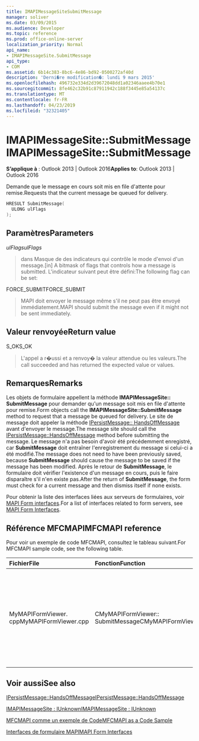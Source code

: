 ```yaml
---
title: IMAPIMessageSiteSubmitMessage
manager: soliver
ms.date: 03/09/2015
ms.audience: Developer
ms.topic: reference
ms.prod: office-online-server
localization_priority: Normal
api_name:
- IMAPIMessageSite.SubmitMessage
api_type:
- COM
ms.assetid: 6b14c383-8bc6-4e86-bd92-0500272af40d
description: 'Derni�re modification�: lundi 9 mars 2015'
ms.openlocfilehash: 496732e334d2d39672048dd1a02346aaee4b70e1
ms.sourcegitcommit: 8fe462c32b91c87911942c188f3445e85a54137c
ms.translationtype: MT
ms.contentlocale: fr-FR
ms.lasthandoff: 04/23/2019
ms.locfileid: "32321405"
---
```

# <a name="imapimessagesitesubmitmessage"></a><span data-ttu-id="b9d0d-103">IMAPIMessageSite::SubmitMessage</span><span class="sxs-lookup"><span data-stu-id="b9d0d-103">IMAPIMessageSite::SubmitMessage</span></span>

  
  
<span data-ttu-id="b9d0d-104">**S’applique à** : Outlook 2013 | Outlook 2016</span><span class="sxs-lookup"><span data-stu-id="b9d0d-104">**Applies to**: Outlook 2013 | Outlook 2016</span></span> 
  
<span data-ttu-id="b9d0d-105">Demande que le message en cours soit mis en file d'attente pour remise.</span><span class="sxs-lookup"><span data-stu-id="b9d0d-105">Requests that the current message be queued for delivery.</span></span>
  
```cpp
HRESULT SubmitMessage(
  ULONG ulFlags
);
```

## <a name="parameters"></a><span data-ttu-id="b9d0d-106">Paramètres</span><span class="sxs-lookup"><span data-stu-id="b9d0d-106">Parameters</span></span>

 <span data-ttu-id="b9d0d-107">_ulFlags_</span><span class="sxs-lookup"><span data-stu-id="b9d0d-107">_ulFlags_</span></span>
  
> <span data-ttu-id="b9d0d-108">dans Masque de des indicateurs qui contrôle le mode d'envoi d'un message.</span><span class="sxs-lookup"><span data-stu-id="b9d0d-108">[in] A bitmask of flags that controls how a message is submitted.</span></span> <span data-ttu-id="b9d0d-109">L'indicateur suivant peut être défini:</span><span class="sxs-lookup"><span data-stu-id="b9d0d-109">The following flag can be set:</span></span>
    
<span data-ttu-id="b9d0d-110">FORCE_SUBMIT</span><span class="sxs-lookup"><span data-stu-id="b9d0d-110">FORCE_SUBMIT</span></span> 
  
> <span data-ttu-id="b9d0d-111">MAPI doit envoyer le message même s'il ne peut pas être envoyé immédiatement.</span><span class="sxs-lookup"><span data-stu-id="b9d0d-111">MAPI should submit the message even if it might not be sent immediately.</span></span>
    
## <a name="return-value"></a><span data-ttu-id="b9d0d-112">Valeur renvoyée</span><span class="sxs-lookup"><span data-stu-id="b9d0d-112">Return value</span></span>

<span data-ttu-id="b9d0d-113">S_OK</span><span class="sxs-lookup"><span data-stu-id="b9d0d-113">S_OK</span></span> 
  
> <span data-ttu-id="b9d0d-114">L'appel a r�ussi et a renvoy� la valeur attendue ou les valeurs.</span><span class="sxs-lookup"><span data-stu-id="b9d0d-114">The call succeeded and has returned the expected value or values.</span></span>
    
## <a name="remarks"></a><span data-ttu-id="b9d0d-115">Remarques</span><span class="sxs-lookup"><span data-stu-id="b9d0d-115">Remarks</span></span>

<span data-ttu-id="b9d0d-116">Les objets de formulaire appellent la méthode **IMAPIMessageSite:: SubmitMessage** pour demander qu'un message soit mis en file d'attente pour remise.</span><span class="sxs-lookup"><span data-stu-id="b9d0d-116">Form objects call the **IMAPIMessageSite::SubmitMessage** method to request that a message be queued for delivery.</span></span> <span data-ttu-id="b9d0d-117">Le site de message doit appeler la méthode [IPersistMessage:: HandsOffMessage](ipersistmessage-handsoffmessage.md) avant d'envoyer le message.</span><span class="sxs-lookup"><span data-stu-id="b9d0d-117">The message site should call the [IPersistMessage::HandsOffMessage](ipersistmessage-handsoffmessage.md) method before submitting the message.</span></span> <span data-ttu-id="b9d0d-118">Le message n'a pas besoin d'avoir été précédemment enregistré, car **SubmitMessage** doit entraîner l'enregistrement du message si celui-ci a été modifié.</span><span class="sxs-lookup"><span data-stu-id="b9d0d-118">The message does not need to have been previously saved, because **SubmitMessage** should cause the message to be saved if the message has been modified.</span></span> <span data-ttu-id="b9d0d-119">Après le retour de **SubmitMessage**, le formulaire doit vérifier l'existence d'un message en cours, puis le faire disparaître s'il n'en existe pas.</span><span class="sxs-lookup"><span data-stu-id="b9d0d-119">After the return of **SubmitMessage**, the form must check for a current message and then dismiss itself if none exists.</span></span> 
  
<span data-ttu-id="b9d0d-120">Pour obtenir la liste des interfaces liées aux serveurs de formulaires, voir [MAPI Form interfaces](mapi-form-interfaces.md).</span><span class="sxs-lookup"><span data-stu-id="b9d0d-120">For a list of interfaces related to form servers, see [MAPI Form Interfaces](mapi-form-interfaces.md).</span></span>
  
## <a name="mfcmapi-reference"></a><span data-ttu-id="b9d0d-121">Référence MFCMAPI</span><span class="sxs-lookup"><span data-stu-id="b9d0d-121">MFCMAPI reference</span></span>

<span data-ttu-id="b9d0d-122">Pour voir un exemple de code MFCMAPI, consultez le tableau suivant.</span><span class="sxs-lookup"><span data-stu-id="b9d0d-122">For MFCMAPI sample code, see the following table.</span></span>
  
|<span data-ttu-id="b9d0d-123">**Fichier**</span><span class="sxs-lookup"><span data-stu-id="b9d0d-123">**File**</span></span>|<span data-ttu-id="b9d0d-124">**Fonction**</span><span class="sxs-lookup"><span data-stu-id="b9d0d-124">**Function**</span></span>|<span data-ttu-id="b9d0d-125">**Commentaire**</span><span class="sxs-lookup"><span data-stu-id="b9d0d-125">**Comment**</span></span>|
|:-----|:-----|:-----|
|<span data-ttu-id="b9d0d-126">MyMAPIFormViewer. cpp</span><span class="sxs-lookup"><span data-stu-id="b9d0d-126">MyMAPIFormViewer.cpp</span></span>  <br/> |<span data-ttu-id="b9d0d-127">CMyMAPIFormViewer:: SubmitMessage</span><span class="sxs-lookup"><span data-stu-id="b9d0d-127">CMyMAPIFormViewer::SubmitMessage</span></span>  <br/> |<span data-ttu-id="b9d0d-128">MFCMAPI utilise la méthode **IMAPIMessageSite:: SubmitMessage** pour enregistrer le message.</span><span class="sxs-lookup"><span data-stu-id="b9d0d-128">MFCMAPI uses the **IMAPIMessageSite::SubmitMessage** method to save the message.</span></span> <span data-ttu-id="b9d0d-129">Tout d'abord, il appelle la méthode **IPersistMessage:: HandsOffMessage** , puis appelle **SubmitMessage**.</span><span class="sxs-lookup"><span data-stu-id="b9d0d-129">First, it calls the **IPersistMessage::HandsOffMessage** method, and then it calls **SubmitMessage**.</span></span>  <br/> |
   
## <a name="see-also"></a><span data-ttu-id="b9d0d-130">Voir aussi</span><span class="sxs-lookup"><span data-stu-id="b9d0d-130">See also</span></span>



[<span data-ttu-id="b9d0d-131">IPersistMessage::HandsOffMessage</span><span class="sxs-lookup"><span data-stu-id="b9d0d-131">IPersistMessage::HandsOffMessage</span></span>](ipersistmessage-handsoffmessage.md)
  
[<span data-ttu-id="b9d0d-132">IMAPIMessageSite : IUnknown</span><span class="sxs-lookup"><span data-stu-id="b9d0d-132">IMAPIMessageSite : IUnknown</span></span>](imapimessagesiteiunknown.md)


[<span data-ttu-id="b9d0d-133">MFCMAPI comme un exemple de Code</span><span class="sxs-lookup"><span data-stu-id="b9d0d-133">MFCMAPI as a Code Sample</span></span>](mfcmapi-as-a-code-sample.md)
  
[<span data-ttu-id="b9d0d-134">Interfaces de formulaire MAPI</span><span class="sxs-lookup"><span data-stu-id="b9d0d-134">MAPI Form Interfaces</span></span>](mapi-form-interfaces.md)

